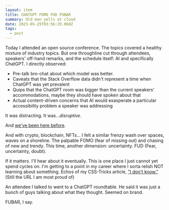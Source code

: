 ```yaml
---
layout: item
title: CHATGPT FOMO FUD FUBAR
summary: Old man yells at cloud
date: 2023-05-25T03:56:29.068Z
tags:
  - post
---
```

Today I attended an open source conference. The topics covered a healthy mixture of industry topics. But one throughline cut through attendees, speakers' off-hand remarks, and the schedule itself: AI and specifically ChatGPT. I directly observed:
- Pre-talk bro-chat about which model was better.
- Caveats that the Stack Overflow data didn't represent a time when ChatGPT was yet prevalent  
- Quips that the ChatGPT room was bigger than the current speakers' accommodations, maybe they should have spoken about that
- Actual content-driven concerns that AI would exasperate a particular accessibility problem a speaker was addressing 

It was distracting. It was..._disruptive_. 

And [we've been here before](https://elk.zone/front-end.social/@brian/110226300211043140).

And with crypto, blockchain, NFTs... I felt a similar frenzy wash over spaces, waves on a shoreline. The palpable FOMO (fear of missing out) and chasing of new and trendy. This time, another dimension:  uncertainty. FUD (Fear, uncertainty, doubt).

If it matters. I'll hear about it eventually. This is one place I just cannot yet spend cycles on. I'm getting to a point in my career where I sorta relish NOT learning about something. Echos of my CSS-Tricks article, ["I don't know."](https://css-tricks.com/i-dont-know/) (Still the URL I am most proud of)

An attendee I talked to went to a ChatGPT roundtable. He said it was just a bunch of guys talking about what they thought. Seemed on brand.

FUBAR, I say.